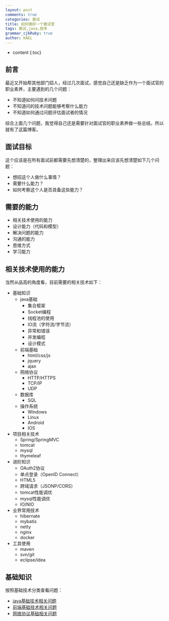 ```yaml
---
layout: post
comments: true
categories: 面试
title: 如何做好一个面试官
tags: 面试,java,技术
grammar_cjkRuby: true
author: KAEL
---
```

    
* content
{:toc}

## 前言

最近又开始帮其他部门招人，经过几次面试，感觉自己还是缺乏作为一个面试官的职业素养，主要遇到的几个问题：

* 不知道如何问技术问题
* 不知道问的技术问题能够考察什么能力
* 不知道如何通过问题评估面试者的情况

综合上面几个问题，我觉得自己还是需要针对面试官的职业素养做一些总结，所以就有了这篇博客。

## 面试目标

这个应该是在所有面试前都需要先想清楚的，整理出来应该先想清楚如下几个问题：

* 想招这个人做什么事情？
* 需要什么能力？
* 如何考察这个人是否具备这些能力？

## 需要的能力

* 相关技术使用的能力
* 设计能力（代码和模型）
* 解决问题的能力
* 沟通的能力
* 思维方式
* 学习能力

## 相关技术使用的能力

当然从品高的角度看，目前需要的相关技术如下：

* 基础知识
    * java基础
        * 集合框架
        * Socket编程
        * 线程池的使用
        * IO流（字符流/字节流）
        * 异常和错误
        * 并发编程
        * 设计模式
    * 前端基础
        * html/css/js
        * jquery
        * ajax
    * 网络协议
        * HTTP/HTTPS
        * TCP/IP
        * UDP
    * 数据库
        * SQL
    * 操作系统
        * Windows
        * Linux
        * Android
        * IOS
* 项目相关技术
    * Spring/SpringMVC
    * tomcat
    * mysql
    * thymeleaf
* 进阶知识
    * OAuth2协议
    * 单点登录（OpenID Connect）
    * HTML5
    * 跨域请求（JSONP/CORS）
    * tomcat性能调优
    * mysql性能调优
    * IO/NIO
* 业界常用技术
    * hibernate
    * mybatis
    * netty
    * nginx
    * docker
* 工具使用
    * maven
    * svn/git
    * eclipse/idea    

## 基础知识

按照基础技术分类查看问题：

* [java基础技术相关问题](java基础技术)
* [前端基础技术相关问题](前端基础技术)
* [网络协议基础相关问题](网络协议基础)